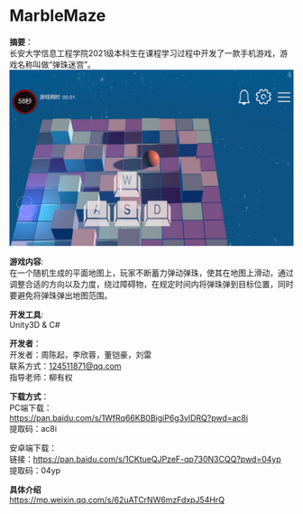 # MarbleMaze

**摘要**：<br>
长安大学信息工程学院2021级本科生在课程学习过程中开发了一款手机游戏，游戏名称叫做“弹珠迷宫”。<br>
![CoverImage](/intro.png)

**游戏内容**:<br>
在一个随机生成的平面地图上，玩家不断蓄力弹动弹珠，使其在地图上滑动，通过调整合适的方向以及力度，绕过障碍物，在规定时间内将弹珠弹到目标位置，同时要避免将弹珠弹出地图范围。<br>

**开发工具**:<br>
Unity3D & C#<br>

**开发者**：<br>
开发者：周陈起，李欣蓉，董铠豪，刘雷<br>
联系方式：124511871@qq.com<br>
指导老师：柳有权<br>

**下载方式**：<br>
PC端下载：<br>
https://pan.baidu.com/s/1WfRq66KB0BigiP6g3vlDRQ?pwd=ac8i<br>
提取码：ac8i<br>

安卓端下载：<br>
链接：https://pan.baidu.com/s/1CKtueQJPzeF-qp730N3CQQ?pwd=04yp<br>
提取码：04yp<br>

**具体介绍**<br>
https://mp.weixin.qq.com/s/62uATCrNW6mzFdxpJ54HrQ<br>
